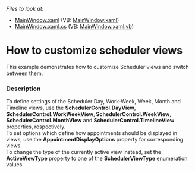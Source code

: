 <!-- default file list -->
*Files to look at*:

* [MainWindow.xaml](./CS/WpfApplication1/MainWindow.xaml) (VB: [MainWindow.xaml](./VB/WpfApplication1/MainWindow.xaml))
* [MainWindow.xaml.cs](./CS/WpfApplication1/MainWindow.xaml.cs) (VB: [MainWindow.xaml.vb](./VB/WpfApplication1/MainWindow.xaml.vb))
<!-- default file list end -->
# How to customize scheduler views


<p>This example demonstrates how to customize Scheduler views and switch between them.</p>


<h3>Description</h3>

<p>To define settings of the Scheduler Day, Work-Week, Week, Month and Timeline views, use the <strong>SchedulerControl.DayView</strong>, <strong>SchedulerControl.WorkWeekView</strong>,<strong> SchedulerControl.WeekView</strong>, <strong>SchedulerControl.MonthView</strong> and <strong>SchedulerControl.TimelineView</strong> properties, respectively. <br />
To set options which define how appointments should be displayed in views, use the <strong>AppointmentDisplayOptions</strong> property for corresponding views.<br />
To change the type of the currently active view instead, set the <strong>ActiveViewType</strong> property to one of the <strong>SchedulerViewType</strong> enumeration values.</p>

<br/>


